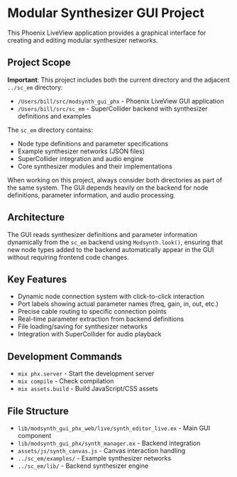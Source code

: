 # Modular Synthesizer GUI Project

This Phoenix LiveView application provides a graphical interface for creating and editing modular synthesizer networks.

## Project Scope

**Important**: This project includes both the current directory and the adjacent `../sc_em` directory:
- `/Users/bill/src/modsynth_gui_phx` - Phoenix LiveView GUI application
- `/Users/bill/src/sc_em` - SuperCollider backend with synthesizer definitions and examples

The `sc_em` directory contains:
- Node type definitions and parameter specifications
- Example synthesizer networks (JSON files)
- SuperCollider integration and audio engine
- Core synthesizer modules and their implementations

When working on this project, always consider both directories as part of the same system. The GUI depends heavily on the backend for node definitions, parameter information, and audio processing.

## Architecture

The GUI reads synthesizer definitions and parameter information dynamically from the `sc_em` backend using `Modsynth.look()`, ensuring that new node types added to the backend automatically appear in the GUI without requiring frontend code changes.

## Key Features

- Dynamic node connection system with click-to-click interaction
- Port labels showing actual parameter names (freq, gain, in, out, etc.)
- Precise cable routing to specific connection points
- Real-time parameter extraction from backend definitions
- File loading/saving for synthesizer networks
- Integration with SuperCollider for audio playback

## Development Commands

- `mix phx.server` - Start the development server
- `mix compile` - Check compilation
- `mix assets.build` - Build JavaScript/CSS assets

## File Structure

- `lib/modsynth_gui_phx_web/live/synth_editor_live.ex` - Main GUI component
- `lib/modsynth_gui_phx/synth_manager.ex` - Backend integration
- `assets/js/synth_canvas.js` - Canvas interaction handling
- `../sc_em/examples/` - Example synthesizer networks
- `../sc_em/lib/` - Backend synthesizer engine